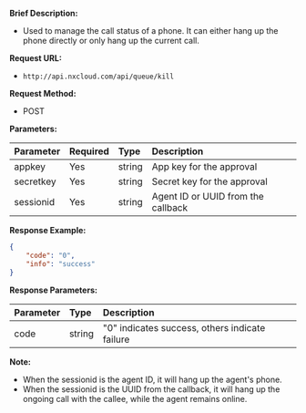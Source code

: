**Brief Description:**
- Used to manage the call status of a phone. It can either hang up the phone directly or only hang up the current call.

**Request URL:**
- `http://api.nxcloud.com/api/queue/kill`

**Request Method:**
- POST

**Parameters:**

| Parameter  | Required | Type   | Description              |
|:-----------|:---------|:-------|:-------------------------|
| appkey     | Yes      | string | App key for the approval |
| secretkey  | Yes      | string | Secret key for the approval |
| sessionid  | Yes      | string | Agent ID or UUID from the callback |

**Response Example:**

```json
{
    "code": "0",
    "info": "success"
}
```

**Response Parameters:**

| Parameter | Type   | Description                          |
|:----------|:-------|:-------------------------------------|
| code      | string | "0" indicates success, others indicate failure |

**Note:**
- When the sessionid is the agent ID, it will hang up the agent's phone.
- When the sessionid is the UUID from the callback, it will hang up the ongoing call with the callee, while the agent remains online.